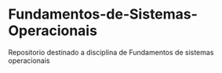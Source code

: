 # Fundamentos-de-Sistemas-Operacionais
Repositorio destinado a disciplina de Fundamentos de sistemas operacionais
